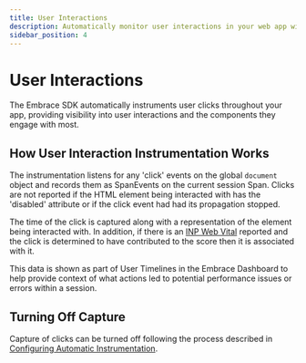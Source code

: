```yaml
---
title: User Interactions
description: Automatically monitor user interactions in your web app with Embrace
sidebar_position: 4
---
```


# User Interactions

The Embrace SDK automatically instruments user clicks throughout your app, providing visibility into user interactions
and the components they engage with most.

## How User Interaction Instrumentation Works

The instrumentation listens for any 'click' events on the global `document` object and records them as SpanEvents on
the current session Span. Clicks are not reported if the HTML element being interacted with has the 'disabled' attribute
or if the click event had had its propagation stopped.

The time of the click is captured along with a representation of the element being interacted with. In addition, if there
is an [INP Web Vital](/docs/web/automatic-instrumentation/web-vitals.md) reported and the click is determined to have
contributed to the score then it is associated with it.

This data is shown as part of User Timelines in the Embrace Dashboard to help provide context of what actions led to 
potential performance issues or errors within a session.

## Turning Off Capture

Capture of clicks can be turned off following the process described in
[Configuring Automatic Instrumentation](/docs/web/automatic-instrumentation/index.md#configuring-automatic-instrumentation).